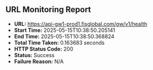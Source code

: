## URL Monitoring Report

- **URL:** https://api-gw1-prod1.fisglobal.com/gw/v1/health
- **Start Time:** 2025-05-15T10:38:50.205141
- **End Time:** 2025-05-15T10:38:50.368824
- **Total Time Taken:** 0.163683 seconds
- **HTTP Status Code:** 200
- **Status:** Success
- **Failure Reason:** N/A
